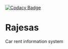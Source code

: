 [![Codacy Badge](https://api.codacy.com/project/badge/Grade/2b6f49e0a16841bc96e44901ad6b41d0)](https://www.codacy.com?utm_source=github.com&amp;utm_medium=referral&amp;utm_content=Eoic/car-rent&amp;utm_campaign=Badge_Grade)
# Rajesas
Car rent information system
